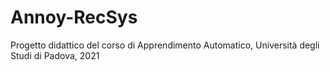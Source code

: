 # Annoy-RecSys

Progetto didattico del corso di Apprendimento Automatico, Università degli Studi di Padova, 2021
